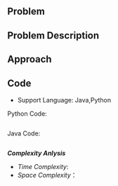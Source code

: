 ## Problem



## Problem Description





## Approach

## Code

- Support Language: Java,Python

Python Code:

```py

```

Java Code:

```

```

**_Complexity Anlysis_**

- _Time Complexity_: 
- _Space Complexity_：
